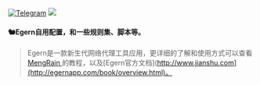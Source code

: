 [![Telegram](https://img.shields.io/badge/Telegram-Channel-33A8E3)](https://t.me/Ison_Channel)
[![](https://img.shields.io/github/followers/Coldvvater?label=follow&style=social)](https://github.com/Coldvvater)
#### 🐿️Egern自用配置，和一些规则集、脚本等。
> Egern是一款新生代网络代理工具应用，更详细的了解和使用方式可以查看[MengRain
](https://github.com/MengYuLianMian/Egern-tutorial-MengRain)的教程，以及[Egern官方文档](http://www.jianshu.com](http://egernapp.com/book/overview.html)。
